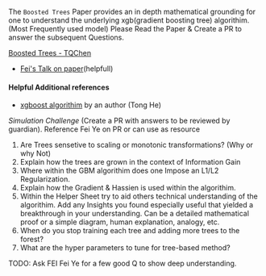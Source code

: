 
The `Boosted Trees` Paper provides an in depth mathematical grounding for one to understand the underlying xgb(gradient boosting tree)
algorithim. (Most Frequently used model) Please Read the Paper & Create a PR to answer the subsequent Questions. 

[Boosted Trees - TQChen](http://homes.cs.washington.edu/~tqchen/pdf/BoostedTree.pdf)
  * [Fei's Talk on paper](https://www.youtube.com/watch?v=031j956LzII)(helpfull)

#### Helpful Additional references
  * [xgboost algorithim](https://www.youtube.com/watch?v=X47SGnTMZIU) by an author (Tong He)

*Simulation Challenge* (Create a PR with answers to be reviewed by guardian). Reference Fei Ye on PR or can use as resource  
1) Are Trees sensetive to scaling or monotonic transformations? (Why or why Not)  
2) Explain how the trees are grown in the context of Information Gain  
3) Where within the GBM algorithim does one Impose an L1/L2 Regularization.  
4) Explain how the Gradient & Hassien is used within the algorithim.    
5) Within the Helper Sheet try to aid others technical understanding of the algorithim. 
   Add any Insights you found especially useful that yielded a breakthrough in your understanding. 
   Can be a detailed mathematical proof or a simple diagram, human explanation, analogy, etc.  
6) When do you stop training each tree and adding more trees to the forest?
7) What are the hyper parameters to tune for tree-based method?
  
TODO: Ask FEI Fei Ye for a few good Q to show deep understanding. 
